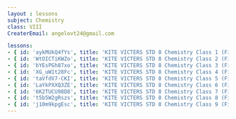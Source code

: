 ```yaml
--- 
layout : lessons 
subject: Chemistry
class: VIII
CreaterEmail: angelovt24@gmail.com

lessons: 
- { id: 'aykMUkQ4fYs', title: 'KITE VICTERS STD 8 Chemistry Class 1 (First Bell-ഫസ്റ്റ് ബെല്‍)' }
- { id: 'WtOICTiKWZo', title: 'KITE VICTERS STD 8 Chemistry Class 2 (First Bell-ഫസ്റ്റ് ബെല്‍)' }
- { id: 'bYEsPGh87xo', title: 'KITE VICTERS STD 8 Chemistry Class 3 (First Bell-ഫസ്റ്റ് ബെല്‍)' }
- { id: 'XG_uW1t28Fc', title: 'KITE VICTERS STD 8 Chemistry Class 4 (First Bell-ഫസ്റ്റ് ബെല്‍)' }
- { id: 'taVfdV7-CKI', title: 'KITE VICTERS STD 8 Chemistry Class 5 (First Bell-ഫസ്റ്റ് ബെല്‍)' }
- { id: 'LaYkPXXQ3ZE', title: 'KITE VICTERS STD 8 Chemistry Class 6 (First Bell-ഫസ്റ്റ് ബെല്‍)' }
- { id: '6K2TUCU98D8', title: 'KITE VICTERS STD 8 Chemistry Class 7 (First Bell-ഫസ്റ്റ് ബെല്‍)' }
- { id: 't5b5W2gRszs', title: 'KITE VICTERS STD 8 Chemistry Class 8 (First Bell-ഫസ്റ്റ് ബെല്‍)' }
- { id: 'j10m9kpgEsc', title: 'KITE VICTERS STD 8 Chemistry Class 9 (First Bell-ഫസ്റ്റ് ബെല്‍)' }
---  
```

